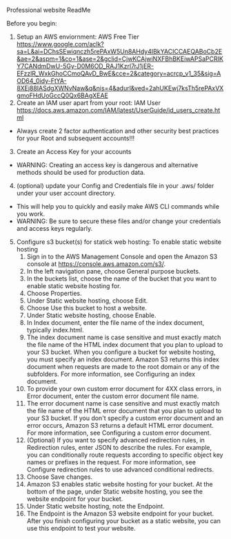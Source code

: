 Professional website ReadMe

Before you begin:
1. Setup an AWS enviornment: AWS Free Tier https://www.google.com/aclk?sa=L&ai=DChsSEwiqnczh5rePAxW5Un8AHdy4IBkYACICCAEQABoCb2E&ae=2&aspm=1&co=1&ase=2&gclid=CjwKCAjwiNXFBhBKEiwAPSaPCRIKY7CANdmDwU-5Gy-D0M6OD_RAJ1Kzrl7rJ1jER-EFzzlR_WxkGhoCCmoQAvD_BwE&cce=2&category=acrcp_v1_35&sig=AOD64_0idy-FtYA-8XEj88IASdgXWNvNaw&q&nis=4&adurl&ved=2ahUKEwj7ksTh5rePAxVXgmoFHdUoGccQ0Qx6BAgXEAE
2. Create an IAM user apart from your root: IAM User https://docs.aws.amazon.com/IAM/latest/UserGuide/id_users_create.html
 - Always create 2 factor authentication and other security best practices for your Root and subsequent accounts!!!
3. Create an Access Key for your accounts
 - WARNING: Creating an access key is dangerous and alternative methods should be used for production data.
4. (optional) update your Config and Credentials file in your .aws/ folder under your user account directory.
 - This will help you to quickly and easily make AWS CLI commands while you work.
 - WARNING: Be sure to secure these files and/or change your credentials and access keys regularly.
5. Configure s3 bucket(s) for statick web hosting:
   To enable static website hosting
    1. Sign in to the AWS Management Console and open the Amazon S3 console at https://console.aws.amazon.com/s3/.
    2. In the left navigation pane, choose General purpose buckets.
    3. In the buckets list, choose the name of the bucket that you want to enable static website hosting for.
    4. Choose Properties.
    5. Under Static website hosting, choose Edit.
    6.  Choose Use this bucket to host a website.
    7.   Under Static website hosting, choose Enable.
    8.   In Index document, enter the file name of the index document, typically index.html.
    9.   The index document name is case sensitive and must exactly match the file name of the HTML index document that you plan to upload to your S3 bucket. When you configure a bucket for website hosting, you must specify an index document. Amazon S3 returns this index document when requests are made to the root domain or any of the subfolders. For more information, see Configuring an index document.
    10. To provide your own custom error document for 4XX class errors, in Error document, enter the custom error document file name.
    11. The error document name is case sensitive and must exactly match the file name of the HTML error document that you plan to upload to your S3 bucket. If you don't specify a custom error document and an error occurs, Amazon S3 returns a default HTML error document. For more information, see Configuring a custom error document.
    12. (Optional) If you want to specify advanced redirection rules, in Redirection rules, enter JSON to describe the rules.
       For example, you can conditionally route requests according to specific object key names or prefixes in the request. For more information, see Configure redirection rules to use advanced conditional redirects.
    13. Choose Save changes.
    14. Amazon S3 enables static website hosting for your bucket. At the bottom of the page, under Static website hosting, you see the website endpoint for your bucket.
    15. Under Static website hosting, note the Endpoint.
    16. The Endpoint is the Amazon S3 website endpoint for your bucket. After you finish configuring your bucket as a static website, you can use this endpoint to test your website.
